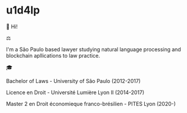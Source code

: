# u1d4lp

<p>👋 Hi!</p>

<p>⚖️</p>
   <p>I'm a São Paulo based lawyer studying natural language processing and blockchain apllications to law practice.</p>

<p>🎓</p>
   <p>Bachelor of Laws - University of São Paulo (2012-2017)</p>
   <p>Licence en Droit - Université Lumière Lyon II (2014-2017)</p>
   <p>Master 2 en Droit économieque franco-brésilien - PITES Lyon (2020-)</p>
